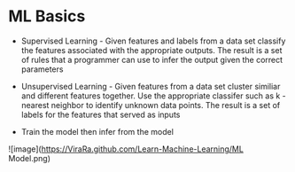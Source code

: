 # ML Basics

- Supervised Learning - Given features and labels from a data set classify the features associated with the appropriate outputs. The result is a set of rules that a programmer can use to infer the output given the correct parameters

- Unsupervised Learning - Given features from a data set cluster similiar and different features together. Use the appropriate classifer such as k - nearest neighbor to identify unknown data points. The result is a set of labels for the features that served as inputs

- Train the model then infer from the model


![image](https://ViraRa.github.com/Learn-Machine-Learning/ML Model.png)
